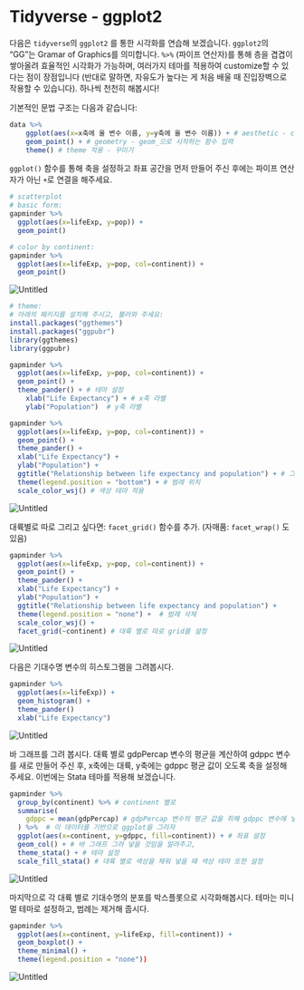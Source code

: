 # Tidyverse - ggplot2

다음은 `tidyverse`의 `ggplot2` 를 통한 시각화를 연습해 보겠습니다. `ggplot2`의 “GG”는 Gramar of Graphics를 의미합니다. `%>%` (파이프 연산자)를 통해 층을 겹겹이 쌓아올려 효율적인 시각화가 가능하며, 여러가지 테마를 적용하여 customize할 수 있다는 점이 장점입니다 (반대로 말하면, 자유도가 높다는 게 처음 배울 때 진입장벽으로 작용할 수 있습니다). 하나씩 천천히 해봅시다! 

기본적인 문법 구조는 다음과 같습니다: 

```r
data %>% 
	ggplot(aes(x=x축에 올 변수 이름, y=y축에 올 변수 이름)) + # aesthetic - coordination space 그리기 
	geom_point() + # geometry - geom_으로 시작하는 함수 입력 
	theme() # theme 적용 - 꾸미기
```

`ggplot()` 함수를 통해 축을 설정하고 좌표 공간을 먼저 만들어 주신 후에는 파이프 연산자가 아닌 `+`로 연결을 해주세요. 

```r
# scatterplot
# basic form: 
gapminder %>% 
  ggplot(aes(x=lifeExp, y=pop)) + 
  geom_point()

# color by continent: 
gapminder %>% 
  ggplot(aes(x=lifeExp, y=pop, col=continent)) + 
  geom_point()
```

![Untitled](Tidyverse%20-%20ggplot2/Untitled.png)

```r
# theme: 
# 아래의 패키지를 설치해 주시고, 불러와 주세요:
install.packages("ggthemes")
install.packages("ggpubr")
library(ggthemes)
library(ggpubr) 

gapminder %>% 
  ggplot(aes(x=lifeExp, y=pop, col=continent)) + 
  geom_point() +
  theme_pander() + # 테마 설정 
	xlab("Life Expectancy") + # x축 라벨
	ylab("Population")  # y축 라벨

gapminder %>% 
  ggplot(aes(x=lifeExp, y=pop, col=continent)) + 
  geom_point() +
  theme_pander() + 
  xlab("Life Expectancy") +
  ylab("Population") +
  ggtitle("Relationship between life expectancy and population") + # 그래프 제목 
  theme(legend.position = "bottom") + # 범례 위치 
  scale_color_wsj() # 색상 테마 적용 
```

![Untitled](Tidyverse%20-%20ggplot2/Untitled%201.png)

대륙별로 따로 그리고 싶다면: `facet_grid()` 함수를 추가. (자매품: `facet_wrap()` 도 있음) 

```r
gapminder %>% 
  ggplot(aes(x=lifeExp, y=pop, col=continent)) + 
  geom_point() +
  theme_pander() + 
  xlab("Life Expectancy") +
  ylab("Population") +
  ggtitle("Relationship between life expectancy and population") + 
  theme(legend.position = "none") +  # 범례 삭제 
  scale_color_wsj() +
  facet_grid(~continent) # 대륙 별로 따로 grid를 설정 
```

![Untitled](Tidyverse%20-%20ggplot2/Untitled%202.png)

다음은 기대수명 변수의 히스토그램을 그려봅시다. 

```r
gapminder %>% 
  ggplot(aes(x=lifeExp)) + 
  geom_histogram() +
  theme_pander()
  xlab("Life Expectancy")
```

![Untitled](Tidyverse%20-%20ggplot2/Untitled%203.png)

바 그래프를 그려 봅시다. 대륙 별로 gdpPercap 변수의 평균을 계산하여 gdppc 변수를 새로 만들어 주신 후, x축에는 대륙, y축에는 gdppc 평균 값이 오도록 축을 설정해 주세요. 이번에는 Stata 테마를 적용해 보겠습니다. 

```r
gapminder %>%
  group_by(continent) %>% # continent 별로 
  summarise( 
    gdppc = mean(gdpPercap) # gdpPercap 변수의 평균 값을 취해 gdppc 변수에 넣어라 
  ) %>%  # 이 데이터를 기반으로 ggplot을 그리자 
  ggplot(aes(x=continent, y=gdppc, fill=continent)) + # 좌표 설정 
  geom_col() + # 바 그래프 그려 넣을 것임을 알려주고, 
  theme_stata() + # 테마 설정 
  scale_fill_stata() # 대륙 별로 색상을 채워 넣을 때 색상 테마 또한 설정 
```

![Untitled](Tidyverse%20-%20ggplot2/Untitled%204.png)

마지막으로 각 대륙 별로 기대수명의 분포를 박스플롯으로 시각화해봅시다. 테마는 미니멀 테마로 설정하고, 범례는 제거해 줍시다. 

```r
gapminder %>%
  ggplot(aes(x=continent, y=lifeExp, fill=continent)) + 
  geom_boxplot() +
  theme_minimal() +
  theme(legend.position = "none"))
```

![Untitled](Tidyverse%20-%20ggplot2/Untitled%205.png)
